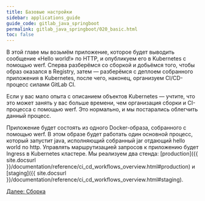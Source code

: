 ```yaml
---
title: Базовые настройки
sidebar: applications_guide
guide_code: gitlab_java_springboot
permalink: gitlab_java_springboot/020_basic.html
toc: false
---
```


В этой главе мы возьмём приложение, которое будет выводить сообщение «Hello world!» по HTTP, и опубликуем его в Kubernetes с помощью werf. Сперва разберёмся со сборкой и добьёмся того, чтобы образ оказался в Registry, затем — разберёмся с деплоем собранного приложения в Kubernetes, после чего, наконец, организуем CI/CD-процесс силами GitLab CI.

Если у вас мало опыта с описанием объектов Kubernetes — учтите, что это может занять у вас больше времени, чем организация сборки и CI-процесса с помощью werf. Это нормально, и мы постарались облегчить данный процесс.

Приложение будет состоять из одного Docker-образа, собранного с помощью werf. В этом образе будет работать один основной процесс, который запустит java, исполняющий собранный jar отдающий hello world по http. Управлять маршрутизацией запросов к приложению будет Ingress в Kubernetes кластере. Мы реализуем два стенда: [production]({{ site.docsurl }}/documentation/reference/ci_cd_workflows_overview.html#production) и [staging]({{ site.docsurl }}/documentation/reference/ci_cd_workflows_overview.html#staging).

<div>
    <a href="020_basic/10_build.html" class="nav-btn">Далее: Сборка</a>
</div>
